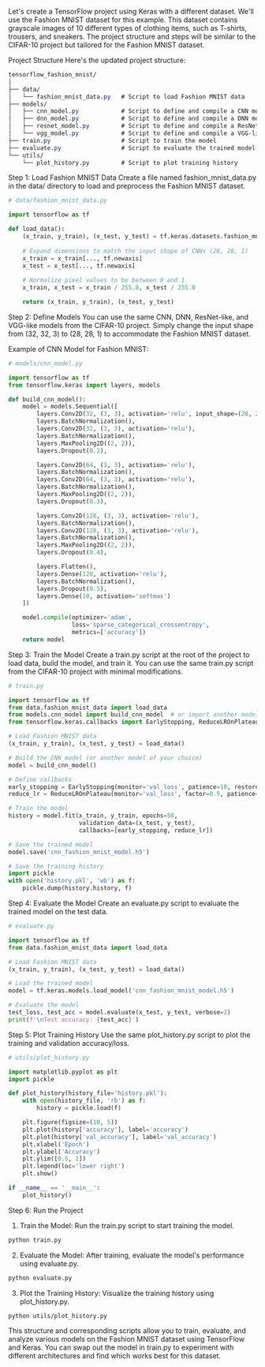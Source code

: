 Let's create a TensorFlow project using Keras with a different dataset. We'll use the Fashion MNIST dataset for this example. This dataset contains grayscale images of 10 different types of clothing items, such as T-shirts, trousers, and sneakers. The project structure and steps will be similar to the CIFAR-10 project but tailored for the Fashion MNIST dataset.

Project Structure
Here's the updated project structure:

```css
tensorflow_fashion_mnist/
│
├── data/
│   └── fashion_mnist_data.py   # Script to load Fashion MNIST data
├── models/
│   ├── cnn_model.py            # Script to define and compile a CNN model
│   ├── dnn_model.py            # Script to define and compile a DNN model
│   ├── resnet_model.py         # Script to define and compile a ResNet-like model
│   └── vgg_model.py            # Script to define and compile a VGG-like model
├── train.py                    # Script to train the model
├── evaluate.py                 # Script to evaluate the trained model
└── utils/
    └── plot_history.py         # Script to plot training history
```

Step 1: Load Fashion MNIST Data
Create a file named fashion_mnist_data.py in the data/ directory to load and preprocess the Fashion MNIST dataset.

```python
# data/fashion_mnist_data.py

import tensorflow as tf

def load_data():
    (x_train, y_train), (x_test, y_test) = tf.keras.datasets.fashion_mnist.load_data()
    
    # Expand dimensions to match the input shape of CNNs (28, 28, 1)
    x_train = x_train[..., tf.newaxis]
    x_test = x_test[..., tf.newaxis]
    
    # Normalize pixel values to be between 0 and 1
    x_train, x_test = x_train / 255.0, x_test / 255.0

    return (x_train, y_train), (x_test, y_test)

```

Step 2: Define Models
You can use the same CNN, DNN, ResNet-like, and VGG-like models from the CIFAR-10 project. Simply change the input shape from (32, 32, 3) to (28, 28, 1) to accommodate the Fashion MNIST dataset.

Example of CNN Model for Fashion MNIST:

```python
# models/cnn_model.py

import tensorflow as tf
from tensorflow.keras import layers, models

def build_cnn_model():
    model = models.Sequential([
        layers.Conv2D(32, (3, 3), activation='relu', input_shape=(28, 28, 1)),
        layers.BatchNormalization(),
        layers.Conv2D(32, (3, 3), activation='relu'),
        layers.BatchNormalization(),
        layers.MaxPooling2D((2, 2)),
        layers.Dropout(0.2),

        layers.Conv2D(64, (3, 3), activation='relu'),
        layers.BatchNormalization(),
        layers.Conv2D(64, (3, 3), activation='relu'),
        layers.BatchNormalization(),
        layers.MaxPooling2D((2, 2)),
        layers.Dropout(0.3),

        layers.Conv2D(128, (3, 3), activation='relu'),
        layers.BatchNormalization(),
        layers.Conv2D(128, (3, 3), activation='relu'),
        layers.BatchNormalization(),
        layers.MaxPooling2D((2, 2)),
        layers.Dropout(0.4),

        layers.Flatten(),
        layers.Dense(128, activation='relu'),
        layers.BatchNormalization(),
        layers.Dropout(0.5),
        layers.Dense(10, activation='softmax')
    ])

    model.compile(optimizer='adam',
                  loss='sparse_categorical_crossentropy',
                  metrics=['accuracy'])
    return model
```

Step 3: Train the Model
Create a train.py script at the root of the project to load data, build the model, and train it. You can use the same train.py script from the CIFAR-10 project with minimal modifications.

```python
# train.py

import tensorflow as tf
from data.fashion_mnist_data import load_data
from models.cnn_model import build_cnn_model  # or import another model like build_dnn_model
from tensorflow.keras.callbacks import EarlyStopping, ReduceLROnPlateau

# Load Fashion MNIST data
(x_train, y_train), (x_test, y_test) = load_data()

# Build the CNN model (or another model of your choice)
model = build_cnn_model()

# Define callbacks
early_stopping = EarlyStopping(monitor='val_loss', patience=10, restore_best_weights=True)
reduce_lr = ReduceLROnPlateau(monitor='val_loss', factor=0.5, patience=5, min_lr=1e-5)

# Train the model
history = model.fit(x_train, y_train, epochs=50, 
                    validation_data=(x_test, y_test),
                    callbacks=[early_stopping, reduce_lr])

# Save the trained model
model.save('cnn_fashion_mnist_model.h5')

# Save the training history
import pickle
with open('history.pkl', 'wb') as f:
    pickle.dump(history.history, f)
```

Step 4: Evaluate the Model
Create an evaluate.py script to evaluate the trained model on the test data.

```python
# evaluate.py

import tensorflow as tf
from data.fashion_mnist_data import load_data

# Load Fashion MNIST data
(x_train, y_train), (x_test, y_test) = load_data()

# Load the trained model
model = tf.keras.models.load_model('cnn_fashion_mnist_model.h5')

# Evaluate the model
test_loss, test_acc = model.evaluate(x_test, y_test, verbose=2)
print(f'\nTest accuracy: {test_acc}')
```

Step 5: Plot Training History
Use the same plot_history.py script to plot the training and validation accuracy/loss.

```python
# utils/plot_history.py

import matplotlib.pyplot as plt
import pickle

def plot_history(history_file='history.pkl'):
    with open(history_file, 'rb') as f:
        history = pickle.load(f)

    plt.figure(figsize=(10, 5))
    plt.plot(history['accuracy'], label='accuracy')
    plt.plot(history['val_accuracy'], label='val_accuracy')
    plt.xlabel('Epoch')
    plt.ylabel('Accuracy')
    plt.ylim([0.5, 1])
    plt.legend(loc='lower right')
    plt.show()

if __name__ == '__main__':
    plot_history()

```

Step 6: Run the Project
1. Train the Model: Run the train.py script to start training the model.

```bash
python train.py
```

2. Evaluate the Model: After training, evaluate the model's performance using evaluate.py.

```bash
python evaluate.py
```
3. Plot the Training History: Visualize the training history using plot_history.py.

```bash
python utils/plot_history.py
```

This structure and corresponding scripts allow you to train, evaluate, and analyze various models on the Fashion MNIST dataset using TensorFlow and Keras. You can swap out the model in train.py to experiment with different architectures and find which works best for this dataset.